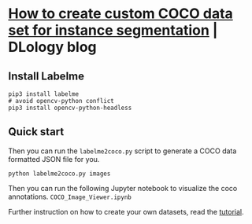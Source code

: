 # [How to create custom COCO data set for instance segmentation](https://www.dlology.com/blog/how-to-create-custom-coco-data-set-for-instance-segmentation/) | DLology blog
## Install Labelme
```
pip3 install labelme
# avoid opencv-python conflict
pip3 install opencv-python-headless
```
## Quick start

Then you can run the `labelme2coco.py` script to generate a COCO data formatted JSON file for you.
```
python labelme2coco.py images
```
Then you can run the following Jupyter notebook to visualize the coco annotations. `COCO_Image_Viewer.ipynb`


Further instruction on how to create your own datasets, read the [tutorial](https://www.dlology.com/blog/how-to-create-custom-coco-data-set-for-instance-segmentation/).
